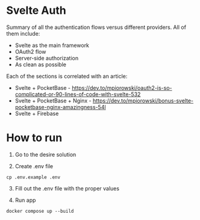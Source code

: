 # Svelte Auth

Summary of all the authentication flows versus different providers. All of them include:

- Svelte as the main framework
- OAuth2 flow
- Server-side authorization
- As clean as possible

Each of the sections is correlated with an article:

- Svelte + PocketBase - https://dev.to/mpiorowski/oauth2-is-so-complicated-or-90-lines-of-code-with-svelte-532
- Svelte + PocketBase + Nginx - https://dev.to/mpiorowski/bonus-svelte-pocketbase-nginx-amazingness-54l
- Svelte + Firebase

# How to run

1. Go to the desire solution

2. Create .env file

```
cp .env.example .env
```

3. Fill out the .env file with the proper values

4. Run app

```
docker compose up --build
```
